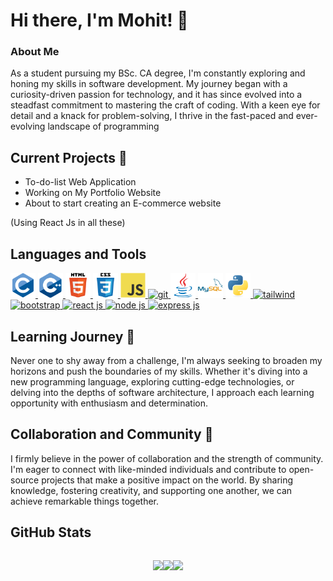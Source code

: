 # Hi there, I'm Mohit! 👋

### About Me
As a student pursuing my BSc. CA degree, I'm constantly exploring and honing my skills in software development. My journey began with a curiosity-driven passion for technology, and it has since evolved into a steadfast commitment to mastering the craft of coding. With a keen eye for detail and a knack for problem-solving, I thrive in the fast-paced and ever-evolving landscape of programming

## Current Projects 🔭
- To-do-list Web Application 
- Working on My Portfolio Website 
- About to start creating an E-commerce website

(Using React Js in all these)


## Languages and Tools
<p align="left"> 
  <a href="https://www.cprogramming.com/" target="_blank" rel="noreferrer"> <img src="https://raw.githubusercontent.com/devicons/devicon/master/icons/c/c-original.svg" alt="c" width="40" height="40"/> </a> 
  <a href="https://www.w3schools.com/cpp/" target="_blank" rel="noreferrer"> <img src="https://raw.githubusercontent.com/devicons/devicon/master/icons/cplusplus/cplusplus-original.svg" alt="cplusplus" width="40" height="40"/> </a> 
   <a href="https://www.w3.org/html/" target="_blank" rel="noreferrer"> <img src="https://raw.githubusercontent.com/devicons/devicon/master/icons/html5/html5-original-wordmark.svg" alt="html5" width="40" height="40"/> </a> 
  <a href="https://www.w3schools.com/css/" target="_blank" rel="noreferrer"> <img src="https://raw.githubusercontent.com/devicons/devicon/master/icons/css3/css3-original-wordmark.svg" alt="css3" width="40" height="40"/> </a> 
  <a href="https://developer.mozilla.org/en-US/docs/Web/JavaScript" target="_blank" rel="noreferrer"> <img src="https://raw.githubusercontent.com/devicons/devicon/master/icons/javascript/javascript-original.svg" alt="javascript" width="40" height="40"/> </a> 
  <a href="https://git-scm.com/" target="_blank" rel="noreferrer"> <img src="https://www.vectorlogo.zone/logos/git-scm/git-scm-icon.svg" alt="git" width="40" height="40"/> </a> 
  <a href="https://www.java.com" target="_blank" rel="noreferrer"> <img src="https://raw.githubusercontent.com/devicons/devicon/master/icons/java/java-original.svg" alt="java" width="40" height="40"/> </a> 
  <a href="https://www.mysql.com/" target="_blank" rel="noreferrer"> <img src="https://raw.githubusercontent.com/devicons/devicon/master/icons/mysql/mysql-original-wordmark.svg" alt="mysql" width="40" height="40"/> </a> 
  <a href="https://www.python.org" target="_blank" rel="noreferrer"> <img src="https://raw.githubusercontent.com/devicons/devicon/master/icons/python/python-original.svg" alt="python" width="40" height="40"/> </a> 
  <a href="https://tailwindcss.com/" target="_blank" rel="noreferrer"> <img src="https://www.vectorlogo.zone/logos/tailwindcss/tailwindcss-icon.svg" alt="tailwind" width="40" height="40"/> </a> 
 <a href="https://getbootstrap.com" target="_blank" rel="noreferrer"> <img src="https://camo.githubusercontent.com/681e8fb354143b94146c460a9dd5233e9eb50fe2b2332b652708f24588e4cab1/68747470733a2f2f676574626f6f7473747261702e636f6d2f646f63732f352e332f6173736574732f6272616e642f626f6f7473747261702d6c6f676f2d736861646f772e706e67" alt="bootstrap" width="50" height="40"/> </a> 
 <a href="https://react.dev/" target="_blank" rel="noreferrer"> <img src="https://cdn4.iconfinder.com/data/icons/logos-3/600/React.js_logo-512.png" alt="react js"  height="40"/> </a> 
 <a href="https://nodejs.org/en" target="_blank" rel="noreferrer"> <img src="https://upload.wikimedia.org/wikipedia/commons/d/d9/Node.js_logo.svg" alt="node js"  height="40"/> </a> 
 <a href="https://expressjs.com/" target="_blank" rel="noreferrer"> <img src="https://e7.pngegg.com/pngimages/925/447/png-clipart-express-js-node-js-javascript-mongodb-node-js-text-trademark-thumbnail.png" alt="express js"  height="40"/> </a> 
</p>

## Learning Journey 🌱
Never one to shy away from a challenge, I'm always seeking to broaden my horizons and push the boundaries of my skills. Whether it's diving into a new programming language, exploring cutting-edge technologies, or delving into the depths of software architecture, I approach each learning opportunity with enthusiasm and determination.

## Collaboration and Community 👯
I firmly believe in the power of collaboration and the strength of community. I'm eager to connect with like-minded individuals and contribute to open-source projects that make a positive impact on the world. By sharing knowledge, fostering creativity, and supporting one another, we can achieve remarkable things together.


## GitHub Stats

<div style="display:flex; flex-wrap:wrap; justify-content:center">
<p><img src="https://github-readme-stats.vercel.app/api/top-langs/?username=mohitpramanik&layout=compact&theme=dark" height="200px"></p>
<p><img src="https://github-readme-stats.vercel.app/api?username=mohitpramanik&show_icons=true&theme=dark" height="200px"></p>
<p><img src="https://github-readme-streak-stats.herokuapp.com/?user=mohitpramanik&theme=dark" height="200px"></p>
</div>



